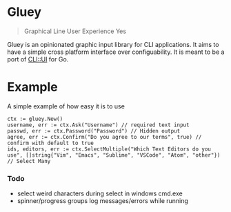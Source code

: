 # Gluey

> Graphical Line User Experience Yes

Gluey is an opinionated graphic input library for CLI applications. It aims to have a simple cross platform interface over configuability. It is meant to be a port of [CLI::UI](https://github.com/shopify/cli-ui) for Go.

# Example

A simple example of how easy it is to use

```
ctx := gluey.New()
username, err := ctx.Ask("Username") // required text input
passwd, err := ctx.Password("Password") // Hidden output
agree, err := ctx.Confirm("Do you agree to our terms", true) // confirm with default to true
ids, editors, err := ctx.SelectMultiple("Which Text Editors do you use", []string{"Vim", "Emacs", "Sublime", "VSCode", "Atom", "other"}) // Select Many
```

### Todo

- select weird characters during select in windows cmd.exe
- spinner/progress groups log messages/errors while running

